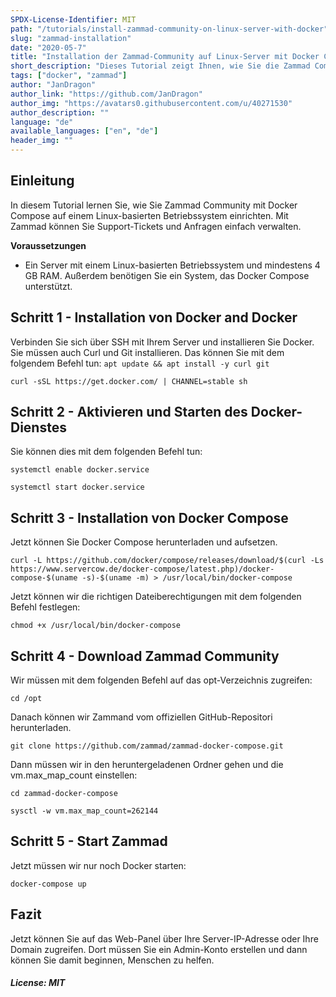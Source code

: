 ```yaml
---
SPDX-License-Identifier: MIT
path: "/tutorials/install-zammad-community-on-linux-server-with-docker"
slug: "zammad-installation"
date: "2020-05-7"
title: "Installation der Zammad-Community auf Linux-Server mit Docker Compose"
short_description: "Dieses Tutorial zeigt Ihnen, wie Sie die Zammad Community auf einem Linux-Server einrichten"
tags: ["docker", "zammad"]
author: "JanDragon"
author_link: "https://github.com/JanDragon"
author_img: "https://avatars0.githubusercontent.com/u/40271530"
author_description: ""
language: "de"
available_languages: ["en", "de"]
header_img: ""
---
```



## Einleitung

In diesem Tutorial lernen Sie, wie Sie Zammad Community mit Docker Compose auf einem Linux-basierten Betriebssystem einrichten. Mit Zammad können Sie Support-Tickets und Anfragen einfach verwalten.

**Voraussetzungen**

* Ein Server mit einem Linux-basierten Betriebssystem und mindestens 4 GB RAM. Außerdem benötigen Sie ein System, das Docker Compose unterstützt.

## Schritt 1 - Installation von Docker and Docker

Verbinden Sie sich über SSH mit Ihrem Server und installieren Sie Docker. Sie müssen auch Curl und Git installieren. Das können Sie mit dem folgendem Befehl tun:
`apt update && apt install -y curl git`

`curl -sSL https://get.docker.com/ | CHANNEL=stable sh`

## Schritt 2 - Aktivieren und Starten des Docker-Dienstes

Sie können dies mit dem folgenden Befehl tun:

`systemctl enable docker.service`

`systemctl start docker.service`

## Schritt 3 - Installation von Docker Compose

Jetzt können Sie Docker Compose herunterladen und aufsetzen. 

`curl -L https://github.com/docker/compose/releases/download/$(curl -Ls https://www.servercow.de/docker-compose/latest.php)/docker-compose-$(uname -s)-$(uname -m) > /usr/local/bin/docker-compose`

Jetzt können wir die richtigen Dateiberechtigungen mit dem folgenden Befehl festlegen:

`chmod +x /usr/local/bin/docker-compose`

## Schritt 4 - Download Zammad Community

Wir müssen mit dem folgenden Befehl auf das opt-Verzeichnis zugreifen:

`cd /opt`

Danach können wir Zammand vom offiziellen GitHub-Repositori herunterladen.

`git clone https://github.com/zammad/zammad-docker-compose.git`

Dann müssen wir in den heruntergeladenen Ordner gehen und die vm.max_map_count einstellen:

`cd zammad-docker-compose`

`sysctl -w vm.max_map_count=262144`

## Schritt 5 - Start Zammad

Jetzt müssen wir nur noch Docker starten:

`docker-compose up`


## Fazit

Jetzt können Sie auf das Web-Panel über Ihre Server-IP-Adresse oder Ihre Domain zugreifen. Dort müssen Sie ein Admin-Konto erstellen und dann können Sie damit beginnen, Menschen zu helfen.

##### License: MIT

<!---

Contributors's Certificate of Origin

By making a contribution to this project, I certify that:

(a) The contribution was created in whole or in part by me and I have
    the right to submit it under the license indicated in the file; or

(b) The contribution is based upon previous work that, to the best of my
    knowledge, is covered under an appropriate license and I have the
    right under that license to submit that work with modifications,
    whether created in whole or in part by me, under the same license
    (unless I am permitted to submit under a different license), as
    indicated in the file; or

(c) The contribution was provided directly to me by some other person
    who certified (a), (b) or (c) and I have not modified it.

(d) I understand and agree that this project and the contribution are
    public and that a record of the contribution (including all personal
    information I submit with it, including my sign-off) is maintained
    indefinitely and may be redistributed consistent with this project
    or the license(s) involved.

Signed-off-by: janlaurinfrey@gmail.com

-->

